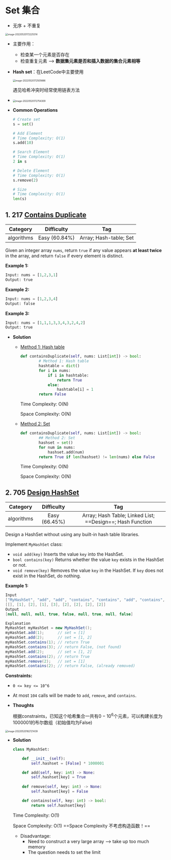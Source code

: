 # Set 集合

- 无序 + 不重复

<img src="/Users/xinyuzhang/Library/Application Support/typora-user-images/image-20220520172225314.png" alt="image-20220520172225314" style="zoom:50%;" />

- 主要作用：
  - 检查某一个元素是否存在
  - 检查重复元素 --> **数据集元素是否和插入数据的集合元素相等**

- **Hash set**：在LeetCode中主要使用

  <img src="/Users/xinyuzhang/Library/Application Support/typora-user-images/image-20220520172505666.png" alt="image-20220520172505666" style="zoom:50%;" />

  遇见哈希冲突时经常使用链表方法

- <img src="/Users/xinyuzhang/Library/Application Support/typora-user-images/image-20220520172754309.png" alt="image-20220520172754309" style="zoom:50%;" />

- **Common Operations**

  ```python
  # Create set
  s = set()
  
  # Add Element
  # Time Complexity: O(1)
  s.add(10)
  
  # Search Element
  # Time Complexity: O(1)
  2 in s
  
  # Delete Element
  # Time Complexity: O(1)
  s.remove(2)
  
  # Size
  # Time Complexity: O(1)
  len(s)
  ```

## 1. 217 [Contains Duplicate](https://leetcode.com/problems/contains-duplicate/description/)

|  Category  |  Difficulty   |          Tag           |
| :--------: | :-----------: | :--------------------: |
| algorithms | Easy (60.84%) | Array; Hash-table; Set |

Given an integer array `nums`, return `true` if any value appears **at least twice** in the array, and return `false` if every element is distinct.

**Example 1:**

```python
Input: nums = [1,2,3,1]
Output: true
```

**Example 2:**

```python
Input: nums = [1,2,3,4]
Output: false
```

**Example 3:**

```python
Input: nums = [1,1,1,3,3,4,3,2,4,2]
Output: true
```

- **Solution**

  - <u>Method 1: Hash table</u>

    ```python
    def containsDuplicate(self, nums: List[int]) -> bool:
            # Method 1: Hash table
            hashtable = dict()
            for i in nums:
                if i in hashtable:
                    return True
                else:
                    hashtable[i] = 1
            return False  
    ```

    Time Complexity: O(N)

    Space Complexity: O(N)

  - <u>Method 2: Set</u>

    ```python
    def containsDuplicate(self, nums: List[int]) -> bool:  
            ## Method 2: Set
            hashset = set()
            for num in nums:
                hashset.add(num)
            return True if len(hashset) != len(nums) else False
    ```

    Time Complexity: O(N)

    Space Complexity: O(N)

## 2. 705 [Design HashSet](https://leetcode.com/problems/design-hashset/description/)

|  Category  |  Difficulty   |                            Tag                            |
| :--------: | :-----------: | :-------------------------------------------------------: |
| algorithms | Easy (66.45%) | Array; Hash Table; Linked List; ==Design==; Hash Function |

Design a HashSet without using any built-in hash table libraries.

Implement `MyHashSet` class:

- `void add(key)` Inserts the value `key` into the HashSet.
- `bool contains(key)` Returns whether the value `key` exists in the HashSet or not.
- `void remove(key)` Removes the value `key` in the HashSet. If `key` does not exist in the HashSet, do nothing.

**Example 1:**

```java
Input
["MyHashSet", "add", "add", "contains", "contains", "add", "contains", "remove", "contains"]
[[], [1], [2], [1], [3], [2], [2], [2], [2]]
Output
[null, null, null, true, false, null, true, null, false]

Explanation
MyHashSet myHashSet = new MyHashSet();
myHashSet.add(1);      // set = [1]
myHashSet.add(2);      // set = [1, 2]
myHashSet.contains(1); // return True
myHashSet.contains(3); // return False, (not found)
myHashSet.add(2);      // set = [1, 2]
myHashSet.contains(2); // return True
myHashSet.remove(2);   // set = [1]
myHashSet.contains(2); // return False, (already removed)
```

**Constraints:**

- `0 <= key <= 10^6`
- At most `104` calls will be made to `add`, `remove`, and `contains`.

- **Thoughts**

  根据constraints，已知这个哈希集合一共有$0-10^6$个元素，可以构建长度为1000001的布尔数组（初始值均为False)

<img src="/Users/xinyuzhang/Library/Application Support/typora-user-images/image-20220520182721439.png" alt="image-20220520182721439" style="zoom:50%;" />

- **Solution**

  ```python
  class MyHashSet:
  
      def __init__(self):
          self.hashset = [False] * 1000001
  
      def add(self, key: int) -> None:
          self.hashset[key] = True
          
      def remove(self, key: int) -> None:
          self.hashset[key] = False
  
      def contains(self, key: int) -> bool:
          return self.hashset[key]
  ```

  Time Complexity: O(1)

  Space Complexity: O(1) ==Space Complexity 不考虑构造函数！==

  - Disadvantage:
    - Need to construct a very large array --> take up too much memory
    - The question needs to set the limit 